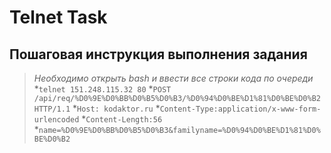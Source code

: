 Telnet Task
=================================
Пошаговая инструкция выполнения задания
---------------------------------
>*Необходимо открыть bash и ввести все строки кода по очереди*
>*`telnet 151.248.115.32 80`
>*`POST /api/req/%D0%9E%D0%BB%D0%B5%D0%B3/%D0%94%D0%BE%D1%81%D0%BE%D0%B2 HTTP/1.1`
>*`Host: kodaktor.ru`
>*`Content-Type:application/x-www-form-urlencoded`
>*`Content-Length:56`
>*`name=%D0%9E%D0%BB%D0%B5%D0%B3&familyname=%D0%94%D0%BE%D1%81%D0%BE%D0%B2`
